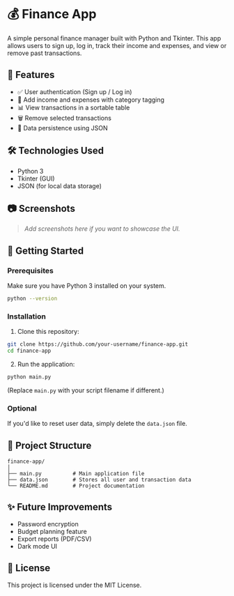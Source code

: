 # 💰 Finance App

A simple personal finance manager built with Python and Tkinter. This app allows users to sign up, log in, track their income and expenses, and view or remove past transactions.

## 📌 Features

- ✅ User authentication (Sign up / Log in)
- 💸 Add income and expenses with category tagging
- 📊 View transactions in a sortable table
- 🗑️ Remove selected transactions
- 💾 Data persistence using JSON

## 🛠️ Technologies Used

- Python 3
- Tkinter (GUI)
- JSON (for local data storage)

## 📷 Screenshots

> *Add screenshots here if you want to showcase the UI.*

## 🚀 Getting Started

### Prerequisites

Make sure you have Python 3 installed on your system.

```bash
python --version
```

### Installation

1. Clone this repository:

```bash
git clone https://github.com/your-username/finance-app.git
cd finance-app
```

2. Run the application:

```bash
python main.py
```

(Replace `main.py` with your script filename if different.)

### Optional

If you'd like to reset user data, simply delete the `data.json` file.

## 📂 Project Structure

```
finance-app/
│
├── main.py          # Main application file
├── data.json        # Stores all user and transaction data
└── README.md        # Project documentation
```

## ✨ Future Improvements

- Password encryption
- Budget planning feature
- Export reports (PDF/CSV)
- Dark mode UI

## 📄 License

This project is licensed under the MIT License.
